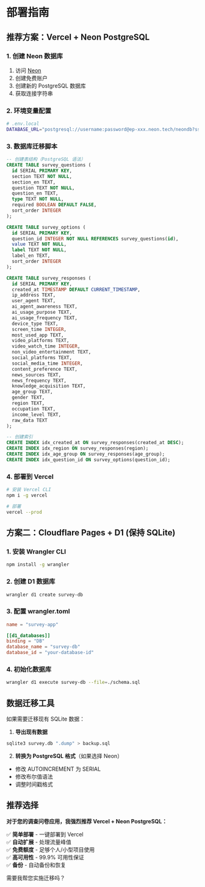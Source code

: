 # 部署指南

## 推荐方案：Vercel + Neon PostgreSQL

### 1. 创建 Neon 数据库
1. 访问 [Neon](https://neon.tech)
2. 创建免费账户
3. 创建新的 PostgreSQL 数据库
4. 获取连接字符串

### 2. 环境变量配置
```bash
# .env.local
DATABASE_URL="postgresql://username:password@ep-xxx.neon.tech/neondb?sslmode=require"
```

### 3. 数据库迁移脚本
```sql
-- 创建表结构（PostgreSQL 语法）
CREATE TABLE survey_questions (
  id SERIAL PRIMARY KEY,
  section TEXT NOT NULL,
  section_en TEXT,
  question TEXT NOT NULL,
  question_en TEXT,
  type TEXT NOT NULL,
  required BOOLEAN DEFAULT FALSE,
  sort_order INTEGER
);

CREATE TABLE survey_options (
  id SERIAL PRIMARY KEY,
  question_id INTEGER NOT NULL REFERENCES survey_questions(id),
  value TEXT NOT NULL,
  label TEXT NOT NULL,
  label_en TEXT,
  sort_order INTEGER
);

CREATE TABLE survey_responses (
  id SERIAL PRIMARY KEY,
  created_at TIMESTAMP DEFAULT CURRENT_TIMESTAMP,
  ip_address TEXT,
  user_agent TEXT,
  ai_agent_awareness TEXT,
  ai_usage_purpose TEXT,
  ai_usage_frequency TEXT,
  device_type TEXT,
  screen_time INTEGER,
  most_used_app TEXT,
  video_platforms TEXT,
  video_watch_time INTEGER,
  non_video_entertainment TEXT,
  social_platforms TEXT,
  social_media_time INTEGER,
  content_preference TEXT,
  news_sources TEXT,
  news_frequency TEXT,
  knowledge_acquisition TEXT,
  age_group TEXT,
  gender TEXT,
  region TEXT,
  occupation TEXT,
  income_level TEXT,
  raw_data TEXT
);

-- 创建索引
CREATE INDEX idx_created_at ON survey_responses(created_at DESC);
CREATE INDEX idx_region ON survey_responses(region);
CREATE INDEX idx_age_group ON survey_responses(age_group);
CREATE INDEX idx_question_id ON survey_options(question_id);
```

### 4. 部署到 Vercel
```bash
# 安装 Vercel CLI
npm i -g vercel

# 部署
vercel --prod
```

## 方案二：Cloudflare Pages + D1 (保持 SQLite)

### 1. 安装 Wrangler CLI
```bash
npm install -g wrangler
```

### 2. 创建 D1 数据库
```bash
wrangler d1 create survey-db
```

### 3. 配置 wrangler.toml
```toml
name = "survey-app"

[[d1_databases]]
binding = "DB"
database_name = "survey-db"
database_id = "your-database-id"
```

### 4. 初始化数据库
```bash
wrangler d1 execute survey-db --file=./schema.sql
```

## 数据迁移工具

如果需要迁移现有 SQLite 数据：

1. **导出现有数据**
```bash
sqlite3 survey.db ".dump" > backup.sql
```

2. **转换为 PostgreSQL 格式**（如果选择 Neon）
- 修改 AUTOINCREMENT 为 SERIAL
- 修改布尔值语法
- 调整时间戳格式

## 推荐选择

**对于您的调查问卷应用，我强烈推荐 Vercel + Neon PostgreSQL：**

✅ **简单部署** - 一键部署到 Vercel  
✅ **自动扩展** - 处理流量峰值  
✅ **免费额度** - 足够个人/小型项目使用  
✅ **高可用性** - 99.9% 可用性保证  
✅ **备份** - 自动备份和恢复  

需要我帮您实施迁移吗？